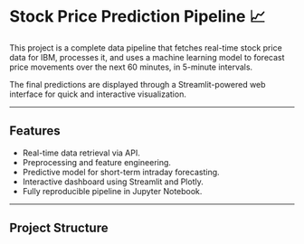# Stock Price Prediction Pipeline 📈

This project is a complete data pipeline that fetches real-time stock price data for IBM, processes it, and uses a machine learning model to forecast price movements over the next 60 minutes, in 5-minute intervals.

The final predictions are displayed through a Streamlit-powered web interface for quick and interactive visualization.

---

## Features

- Real-time data retrieval via API.
- Preprocessing and feature engineering.
- Predictive model for short-term intraday forecasting.
- Interactive dashboard using Streamlit and Plotly.
- Fully reproducible pipeline in Jupyter Notebook.

---

## Project Structure

